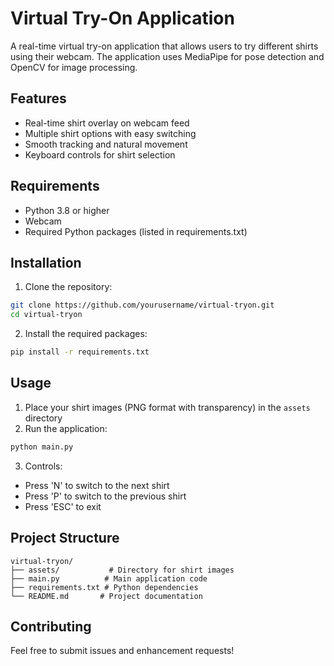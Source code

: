 # Virtual Try-On Application

A real-time virtual try-on application that allows users to try different shirts using their webcam. The application uses MediaPipe for pose detection and OpenCV for image processing.

## Features

- Real-time shirt overlay on webcam feed
- Multiple shirt options with easy switching
- Smooth tracking and natural movement
- Keyboard controls for shirt selection

## Requirements

- Python 3.8 or higher
- Webcam
- Required Python packages (listed in requirements.txt)

## Installation

1. Clone the repository:
```bash
git clone https://github.com/yourusername/virtual-tryon.git
cd virtual-tryon
```

2. Install the required packages:
```bash
pip install -r requirements.txt
```

## Usage

1. Place your shirt images (PNG format with transparency) in the `assets` directory
2. Run the application:
```bash
python main.py
```

3. Controls:
- Press 'N' to switch to the next shirt
- Press 'P' to switch to the previous shirt
- Press 'ESC' to exit

## Project Structure

```
virtual-tryon/
├── assets/           # Directory for shirt images
├── main.py          # Main application code
├── requirements.txt # Python dependencies
└── README.md       # Project documentation
```

## Contributing

Feel free to submit issues and enhancement requests!
